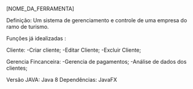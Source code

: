 
[NOME_DA_FERRAMENTA]

Definição: Um sistema de gerenciamento e controle de uma empresa do ramo de turismo.


Funções já idealizadas :

Cliente:
	-Criar cliente;
	-Editar Cliente;
	-Excluir Cliente;

Gerencia Fincanceira:
	-Gerencia de pagamentos;
	-Análise de dados dos clientes;

  
  
  
Versão JAVA: Java 8
Dependências: JavaFX
